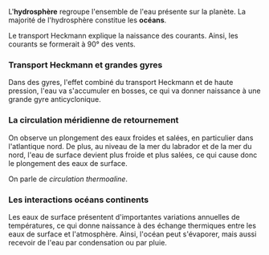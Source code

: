 L'**hydrosphère** regroupe l'ensemble de l'eau présente sur la planète. La majorité de l'hydrosphère constitue les **océans**.

Le transport Heckmann explique la naissance des courants. Ainsi, les courants se formerait à $90°$ des vents.

### Transport Heckmann et grandes gyres

Dans des gyres, l'effet combiné du transport Heckmann et de haute pression, l'eau va s'accumuler en bosses, ce qui va donner naissance à une grande gyre anticyclonique.

### La circulation méridienne de retournement

On observe un plongement des eaux froides et salées, en particulier dans l'atlantique nord. De plus, au niveau de la mer du labrador et de la mer du nord, l'eau de surface devient plus froide et plus salées, ce qui cause donc le plongement des eaux de surface.

On parle de *circulation thermoaline*.

### Les interactions océans continents

Les eaux de surface présentent d'importantes variations annuelles de températures, ce qui donne naissance à des échange thermiques entre les eaux de surface et l'atmosphère. Ainsi, l'océan peut s'évaporer, mais aussi recevoir de l'eau par condensation ou par pluie.



